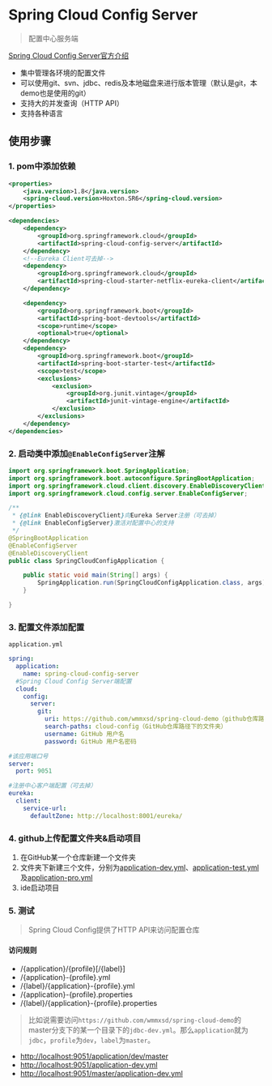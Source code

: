 # Spring Cloud Config Server
> 配置中心服务端

[Spring Cloud Config Server官方介绍](https://cloud.spring.io/spring-cloud-config/reference/html/#_spring_cloud_config_server)

- 集中管理各环境的配置文件
- 可以使用git、svn、jdbc、redis及本地磁盘来进行版本管理（默认是git，本demo也是使用的git）
- 支持大的并发查询（HTTP API）
- 支持各种语言

## 使用步骤
### 1. pom中添加依赖

```xml
<properties>
    <java.version>1.8</java.version>
    <spring-cloud.version>Hoxton.SR6</spring-cloud.version>
</properties>

<dependencies>
    <dependency>
        <groupId>org.springframework.cloud</groupId>
        <artifactId>spring-cloud-config-server</artifactId>
    </dependency>
    <!--Eureka Client可去掉-->
    <dependency>
        <groupId>org.springframework.cloud</groupId>
        <artifactId>spring-cloud-starter-netflix-eureka-client</artifactId>
    </dependency>

    <dependency>
        <groupId>org.springframework.boot</groupId>
        <artifactId>spring-boot-devtools</artifactId>
        <scope>runtime</scope>
        <optional>true</optional>
    </dependency>
    <dependency>
        <groupId>org.springframework.boot</groupId>
        <artifactId>spring-boot-starter-test</artifactId>
        <scope>test</scope>
        <exclusions>
            <exclusion>
                <groupId>org.junit.vintage</groupId>
                <artifactId>junit-vintage-engine</artifactId>
            </exclusion>
        </exclusions>
    </dependency>
</dependencies>
```
### 2. 启动类中添加`@EnableConfigServer`注解
```java
import org.springframework.boot.SpringApplication;
import org.springframework.boot.autoconfigure.SpringBootApplication;
import org.springframework.cloud.client.discovery.EnableDiscoveryClient;
import org.springframework.cloud.config.server.EnableConfigServer;

/**
 * {@link EnableDiscoveryClient}向Eureka Server注册（可去掉）
 * {@link EnableConfigServer}激活对配置中心的支持
 */
@SpringBootApplication
@EnableConfigServer
@EnableDiscoveryClient
public class SpringCloudConfigApplication {

    public static void main(String[] args) {
        SpringApplication.run(SpringCloudConfigApplication.class, args);
    }

}
```
### 3. 配置文件添加配置
`application.yml`
```yaml
spring:
  application:
    name: spring-cloud-config-server
  #Spring Cloud Config Server端配置
  cloud:
    config:
      server:
        git:
          uri: https://github.com/wmmxsd/spring-cloud-demo（github仓库路径）
          search-paths: cloud-config（GitHub仓库路径下的文件夹）
          username: GitHub 用户名
          password: GitHub 用户名密码

#该应用端口号
server:
  port: 9051

#注册中心客户端配置（可去掉）
eureka:
  client:
    service-url:
      defaultZone: http://localhost:8001/eureka/

```
### 4. github上传配置文件夹&启动项目
1. 在GitHub某一个仓库新建一个文件夹
2. 文件夹下新建三个文件，分别为[application-dev.yml](https://github.com/wmmxsd/spring-cloud-demo/blob/master/cloud-config/application-dev.yml)、[application-test.yml](https://github.com/wmmxsd/spring-cloud-demo/blob/master/cloud-config/application-test.yml)及[application-pro.yml](https://github.com/wmmxsd/spring-cloud-demo/blob/master/cloud-config/application-pro.yml)
3. ide启动项目

### 5. 测试
> Spring Cloud Config提供了HTTP API来访问配置仓库

#### 访问规则
- /{application}/{profile}[/{label}]
- /{application}-{profile}.yml
- /{label}/{application}-{profile}.yml
- /{application}-{profile}.properties
- /{label}/{application}-{profile}.properties
> 比如说需要访问`https://github.com/wmmxsd/spring-cloud-demo`的master分支下的某一个目录下的`jdbc-dev.yml`。那么`application`就为`jdbc`，`profile`为`dev`，`label`为`master`。

+ [http://localhost:9051/application/dev/master](http://localhost:9051/application/dev/master)
+ [http://localhost:9051/application-dev.yml](http://localhost:9051/application-dev.yml)
+ [http://localhost:9051/master/application-dev.yml](http://localhost:9051/master/application-dev.yml)

